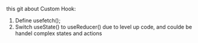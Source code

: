 this git about Custom Hook:
1. Define usefetch();
2. Switch useState() to useReducer() due to level up code, and coulde be handel complex states and actions

